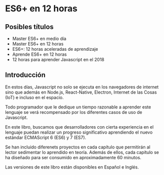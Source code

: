 # ES6+ en 12 horas

## Posibles títulos

- Master ES6+ en medio día
- Master ES6+ en 12 horas
- ES6+: 12 horas aceleradas de aprendizaje
- Aprende ES6+ en 12 horas
- 12 horas para aprender Javascript en el 2018

## Introducción

En estos días, Javascript no solo se ejecuta en los navegadores de internet sino que además en Node.js, React-Native, Electron, Internet de las Cosas (IoT) e incluso en el espacio.

Todo programador que le dedique un tiempo razonable a aprender este lenguaje se verá recompensado por los diferentes casos de uso de Javascript.

En este libro, buscamos que desarrolladores con cierta experiencia en el lenguaje puedan realizar un progreso significativo aprendiendo el nuevo estándar ECMAScript 6 (ES6) y 7 (ES7).

Se han incluido diferenets proyectos en cada capítulo que permitirán al lector sedimentar lo aprendido en teoría. Además de ellos, cada capítulo se ha diseñado para ser consumido en aproximadamente 60 minutos.

Las versiones de este libro están disponibles en Español e Inglés.

